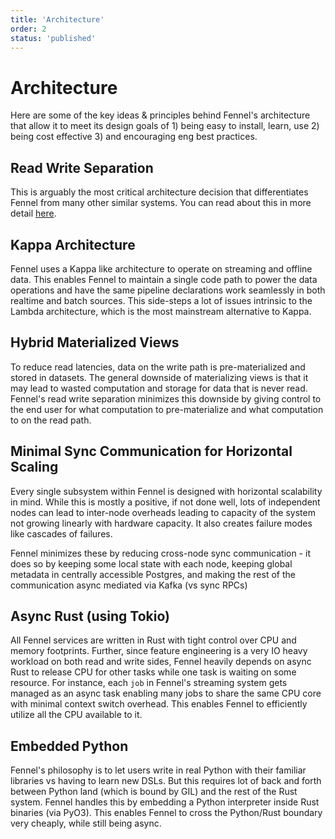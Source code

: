 ```yaml
---
title: 'Architecture'
order: 2
status: 'published'
---
```


# Architecture

Here are some of the key ideas & principles behind Fennel's architecture that allow it to meet its design goals of  1) being easy to install, learn, use 2) being cost effective 3) and encouraging eng best practices.&#x20;

## Read Write Separation

This is arguably the most critical architecture decision that differentiates Fennel from many other similar systems. You can read about this in more detail [here](/overview/read-write-separation).

## Kappa Architecture

Fennel uses a Kappa like architecture to operate on streaming and offline data. This enables Fennel to maintain a single code path to power the data operations and have the same pipeline declarations work seamlessly in both realtime and batch sources. This side-steps a lot of issues intrinsic to the Lambda architecture, which is the most mainstream alternative to Kappa.

## Hybrid Materialized Views

To reduce read latencies, data on the write path is pre-materialized and stored in datasets. The general downside of materializing views is that it may lead to wasted computation and storage for data that is never read. Fennel's read write separation minimizes this downside by giving control to the end user for what computation to pre-materialize and what computation to on the read path.

## Minimal Sync Communication for Horizontal Scaling

Every single subsystem within Fennel is designed with horizontal scalability in mind. While this is mostly a positive, if not done well, lots of independent nodes can lead to inter-node overheads leading to capacity of the system not growing linearly with hardware capacity. It also creates failure modes like cascades of failures.&#x20;

Fennel minimizes these by reducing cross-node sync communication - it does so by keeping some local state with each node, keeping global metadata in centrally accessible Postgres, and making the rest of the communication async mediated via Kafka (vs sync RPCs)

## Async Rust (using Tokio)

All Fennel services are written in Rust with tight control over CPU and memory footprints. Further, since feature engineering is a very IO heavy workload on both read and write sides, Fennel heavily depends on async Rust to release CPU for other tasks while one task is waiting on some resource. For instance, each `job` in Fennel's streaming system gets managed as an async task enabling many jobs to share the same CPU core with minimal context switch overhead. This enables Fennel to efficiently utilize all the CPU available to it.

## Embedded Python

Fennel's philosophy is to let users write in real Python with their familiar libraries vs having to learn new DSLs. But this requires lot of back and forth between Python land (which is bound by GIL) and the rest of the Rust system. Fennel handles this by embedding a Python interpreter inside Rust binaries (via PyO3). This enables Fennel to cross the Python/Rust boundary very cheaply, while still being async.&#x20;
